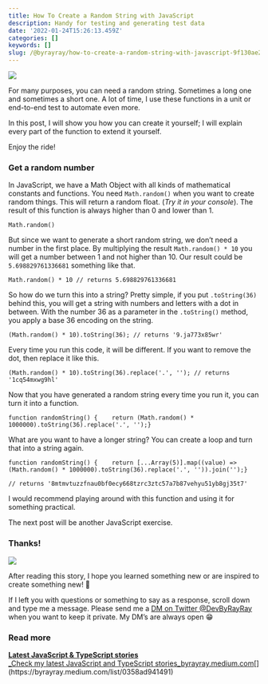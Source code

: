 ```yaml
---
title: How To Create a Random String with JavaScript
description: Handy for testing and generating test data
date: '2022-01-24T15:26:13.459Z'
categories: []
keywords: []
slug: /@byrayray/how-to-create-a-random-string-with-javascript-9f130ae2227e
---
```


![](/Users/devbyrayray/Downloads/medium-export-a7b31d8cfbafc479a349e86525a0598d57555fb548cdfad5aa20f48d7b4db09d/posts/md_1664876347726/img/0__UQtuHklwRW4uxOcO.jpg)

For many purposes, you can need a random string. Sometimes a long one and sometimes a short one. A lot of time, I use these functions in a unit or end-to-end test to automate even more.

In this post, I will show you how you can create it yourself; I will explain every part of the function to extend it yourself.

Enjoy the ride!

### Get a random number

In JavaScript, we have a Math Object with all kinds of mathematical constants and functions. You need `Math.random()` when you want to create random things. This will return a random float. (_Try it in your console_). The result of this function is always higher than 0 and lower than 1.

```
Math.random()
```

But since we want to generate a short random string, we don’t need a number in the first place. By multiplying the result `Math.random() * 10` you will get a number between 1 and not higher than 10. Our result could be `5.698829761336681` something like that.

```
Math.random() * 10 // returns 5.698829761336681
```

So how do we turn this into a string? Pretty simple, if you put `.toString(36)` behind this, you will get a string with numbers and letters with a dot in between. With the number 36 as a parameter in the `.toString()` method, you apply a base 36 encoding on the string.

```
(Math.random() * 10).toString(36); // returns '9.ja773x85wr'
```

Every time you run this code, it will be different. If you want to remove the dot, then replace it like this.

```
(Math.random() * 10).toString(36).replace('.', ''); // returns '1cq54mxwg9hl'
```

Now that you have generated a random string every time you run it, you can turn it into a function.

```
function randomString() {    return (Math.random() * 1000000).toString(36).replace('.', '');}
```

What are you want to have a longer string? You can create a loop and turn that into a string again.

```
function randomString() {    return [...Array(5)].map((value) => (Math.random() * 1000000).toString(36).replace('.', '')).join('');}
```

```
// returns '8mtmvtuzzfnau0bf0ecy668tzrc3ztc57a7b87vehyu51yb8gj35t7'
```

I would recommend playing around with this function and using it for something practical.

The next post will be another JavaScript exercise.

### Thanks!

![](/Users/devbyrayray/Downloads/medium-export-a7b31d8cfbafc479a349e86525a0598d57555fb548cdfad5aa20f48d7b4db09d/posts/md_1664876347726/img/0__7pa1RpRxXqdkgYAJ.jpg)

After reading this story, I hope you learned something new or are inspired to create something new! 🤗

If I left you with questions or something to say as a response, scroll down and type me a message. Please send me a [DM on Twitter @DevByRayRay](https://twitter.com/@devbyrayray) when you want to keep it private. My DM’s are always open 😁



### Read more

[**Latest JavaScript & TypeScript stories**  
_Check my latest JavaScript and TypeScript stories_byrayray.medium.com](https://byrayray.medium.com/list/0358ad941491 "https://byrayray.medium.com/list/0358ad941491")[](https://byrayray.medium.com/list/0358ad941491)